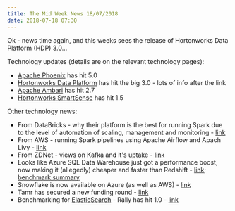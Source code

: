 ```yaml
---
title: The Mid Week News 18/07/2018
date: 2018-07-18 07:30
---
```

Ok - news time again, and this weeks sees the release of Hortonworks Data Platform (HDP) 3.0...
<!--more-->

Technology updates (details are on the relevant technology pages):

* [Apache Phoenix](/technologies/apache-phoenix/) has hit 5.0
* [Hortonworks Data Platform](/technologies/hortonworks-data-platform/) has hit the big 3.0 - lots of info after the link
* [Apache Ambari](/technologies/apache-ambari/) has hit 2.7
* [Hortonworks SmartSense](/technologies/hortonworks-smartsense/) has hit 1.5

Other technology news:

* From DataBricks - why their platform is the best for running Spark due to the level of automation of scaling, management and monitoring - [link](https://databricks.com/blog/2018/07/17/apache-spark-clusters-in-autopilot-mode.html)
* From AWS - running Spark pipelines using Apache Airflow and Apach Livy - [link](https://aws.amazon.com/blogs/big-data/build-a-concurrent-data-orchestration-pipeline-using-amazon-emr-and-apache-livy/)
* From ZDNet - views on Kafka and it's uptake - [link](https://www.zdnet.com/article/kafka-is-establishing-its-toehold/)
* Looks like Azure SQL Data Warehouse just got a performance boost, now making it (allegedly) cheaper and faster than Redshift - [link](https://azure.microsoft.com/en-us/blog/lightning-fast-query-performance-with-azure-sql-data-warehouse/); [benchmark summary](https://azure.microsoft.com/en-us/blog/azure-sets-new-performance-benchmarks-with-sql-data-warehouse/)
* Snowflake is now available on Azure (as well as AWS) - [link](https://www.zdnet.com/article/snowflakes-cloud-data-warehouse-comes-to-microsoft-azure/)
* Tamr has secured a new funding round - [link](https://www.datanami.com/2018/07/11/tamr-preps-for-growth-with-18m-round/)
* Benchmarking for [ElasticSearch](/technologies/elasticsearch/) - Rally has hit 1.0 - [link](https://www.elastic.co/blog/rally-1-0-0-released-benchmark-elasticsearch-like-we-do)